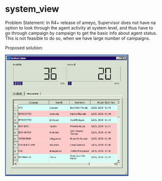 # system_view

Problem Statement: In R4+ release of ameyo, Supervisor does not have na option to look through the agent activity at system level, and thus have to go through campaign by campaign to get the basic info about agent status. This is not feasible to do so, when we have large number of campaigns.

Proposed solution: 

<Img src='https://raw.githubusercontent.com/a-mishra/system_view/master/Screenshots/availble.png' alt='list of available agents with autocall on/off ' width=80% >
  
